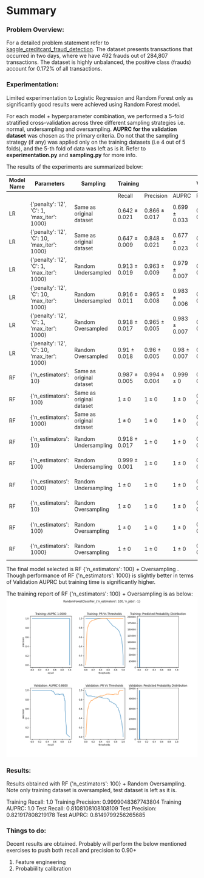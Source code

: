 # Summary

### Problem Overview:
For a detailed problem statement refer to [kaggle_creditcard_fraud_detection](https://www.kaggle.com/datasets/mlg-ulb/creditcardfraud). 
The dataset presents transactions that occurred in two days, where we have 492 frauds out of 284,807 transactions. 
The dataset is highly unbalanced, the positive class (frauds) account for 0.172% of all transactions.


### Experimentation:
Limited experimentation to Logistic Regression and Random Forest only as significantly good results were achieved
using Random Forest model. 

For each model + hyperparameter combination, we performed a 5-fold stratified cross-validation across three different 
sampling strategies i.e. normal, undersampling and oversampling. **AUPRC for the validation dataset** was chosen as 
the primary criteria. Do not that the sampling strategy (if any) was applied only on the training datasets (i.e 4 out of
5 folds), and the 5-th fold of data was left as is it. Refer to **experimentation.py** and **sampling.py** for more info.

The results of the experiments are summarized below:


| Model Name | Parameters                                   | Sampling                 | Training      |               |               | Validation    |               |             |
|------------|----------------------------------------------|--------------------------|---------------|---------------|---------------|---------------|---------------|-------------|
|            |                                              |                          | Recall        | Precision     | AUPRC         | Recall        | Precision     | AUPRC       |
| LR         | {'penalty': 'l2', 'C': 1, 'max_iter': 1000}  | Same as original dataset | 0.642 ± 0.021 | 0.866 ± 0.017 | 0.699 ± 0.033 | 0.648 ± 0.087 | 0.874 ± 0.037 | 0.686 ± 0.059 |
| LR         | {'penalty': 'l2', 'C': 10, 'max_iter': 1000} | Same as original dataset | 0.647 ± 0.009 | 0.848 ± 0.021 | 0.677 ± 0.023 | 0.636 ± 0.092 | 0.839 ± 0.028 | 0.663 ± 0.081 |
| LR         | {'penalty': 'l2', 'C': 1, 'max_iter': 1000}  | Random Undersampled      |0.913 ± 0.019	|	0.963 ± 0.009	|	0.979 ± 0.007	|	0.902 ± 0.025	|	0.042 ± 0.005	|	0.686 ± 0.044 |
| LR         | {'penalty': 'l2', 'C': 10, 'max_iter': 1000} | Random Undersampled      |0.916 ± 0.011|0.965 ± 0.008|0.983 ± 0.006|0.912 ± 0.023|0.042 ± 0.007|0.673 ± 0.079|
| LR         | {'penalty': 'l2', 'C': 1, 'max_iter': 1000}  | Random Oversampled       |0.918 ± 0.017|0.965 ± 0.005|0.983 ± 0.007|0.914 ± 0.019|0.046 ± 0.005|0.714 ± 0.031|
| LR         | {'penalty': 'l2', 'C': 10, 'max_iter': 1000} | Random Oversampled       |0.91 ± 0.018|0.96 ± 0.005|0.98 ± 0.007|0.914 ± 0.031|0.041 ± 0.005|0.711 ± 0.023|
| RF         | {'n_estimators': 10}                         | Same as original dataset | 0.987 ± 0.005|0.994 ± 0.004|0.999 ± 0|0.799 ± 0.037|0.928 ± 0.032|0.821 ± 0.034|
| RF         | {'n_estimators': 100}                        | Same as original dataset |1 ± 0|1 ± 0|1 ± 0|0.797 ± 0.039|0.947 ± 0.031|0.855 ± 0.032|
| RF         | {'n_estimators': 1000}                       | Same as original dataset |1 ± 0|1 ± 0|1 ± 0|0.792 ± 0.038|0.947 ± 0.031|0.845 ± 0.031|
| RF         | {'n_estimators': 10}                         | Random Undersampling     |0.918 ± 0.017|1 ± 0|1 ± 0|0.792 ± 0.038|0.029 ± 0.006|0.551 ± 0.082|
| RF         | {'n_estimators': 100}                        | Random Undersampling     |0.999 ± 0.001|1 ± 0|1 ± 0|0.904 ± 0.044|0.061 ± 0.012|0.748 ± 0.063|
| RF         | {'n_estimators': 1000}                       | Random Undersampling     |1 ± 0|1 ± 0|1 ± 0|0.916 ± 0.043|0.059 ± 0.021|0.746 ± 0.062|
| RF         | {'n_estimators': 10}                         | Random Oversampling      |1 ± 0|1 ± 0|1 ± 0|0.797 ± 0.047|0.927 ± 0.019|0.831 ± 0.047|
| RF         | {'n_estimators': 100}                        | Random Oversampling      |1 ± 0|1 ± 0|1 ± 0|0.792 ± 0.044|0.948 ± 0.012|0.861 ± 0.048|
| RF         | {'n_estimators': 1000}                       | Random Oversampling      |1 ± 0|1 ± 0|1 ± 0|0.79 ± 0.045|0.943 ± 0.014|0.865 ± 0.047|

The final model selected is RF  {'n_estimators': 100} + Oversampling . Though performance of RF  {'n_estimators': 1000} is slightly better 
in terms of Validation AUPRC but training time is significantly higher.

The training report of RF  {'n_estimators': 100}  + Oversampling is as below:
![rf_experimentaion_results](figures_and_charts/RandomForestClassifier_normal_100_-1_.png)


### Results:
Results obtained with RF  {'n_estimators': 100} + Random Oversampling. Note only training dataset is oversampled, 
test dataset is left as it is.

Training Recall: 1.0
Training Precision: 0.9999048367743804
Training AUPRC: 1.0
Test Recall: 0.8108108108108109
Test Precision: 0.821917808219178
Test AUPRC: 0.8149799256265685
 

### Things to do:
Decent results are obtained. Probably will perform the below mentioned exercises to push both recall and
precision to 0.90+

1. Feature engineering
2. Probabiility calibration
